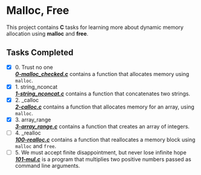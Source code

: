 # Malloc, Free

This project contains __C__ tasks for learning more about dynamic memory allocation using **malloc** and **free**.

## Tasks Completed

+ [x] 0\. Trust no one<br/>_**[0-malloc_checked.c](0-malloc_checked.c)**_ contains a function that allocates memory using `malloc`.
+ [x] 1\. string_nconcat<br/>_**[1-string_nconcat.c](1-string_nconcat.c)**_ contains a function that concatenates two strings.
+ [x] 2\. \_calloc<br/>_**[2-calloc.c](2-calloc.c)**_ contains a function that allocates memory for an array, using `malloc`.
+ [x] 3\. array_range<br/>_**[3-array_range.c](3-array_range.c)**_ contains a function that creates an array of integers.
+ [ ] 4\. \_realloc<br/>_**[100-realloc.c](100-realloc.c)**_ contains a function that reallocates a memory block using `malloc` and `free`.
+ [ ] 5\. We must accept finite disappointment, but never lose infinite hope<br/>_**[101-mul.c](101-mul.c)**_ is a program that multiplies two positive numbers passed as command line arguments.
